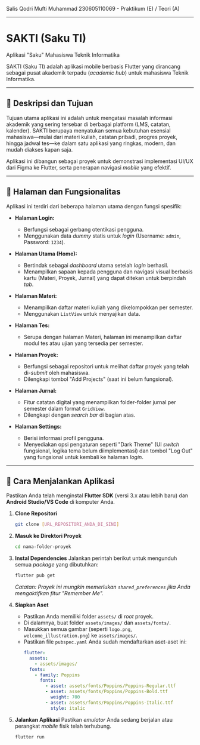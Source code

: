 Salis Qodri Mufti Muhammad
230605110069 - Praktikum (E) / Teori (A)

---

# SAKTI (Saku TI)
Aplikasi "Saku" Mahasiswa Teknik Informatika

SAKTI (Saku TI) adalah aplikasi mobile berbasis Flutter yang dirancang sebagai pusat akademik terpadu (*academic hub*) untuk mahasiswa Teknik Informatika.

---

## 📝 Deskripsi dan Tujuan

Tujuan utama aplikasi ini adalah untuk mengatasi masalah informasi akademik yang sering tersebar di berbagai platform (LMS, catatan, kalender). SAKTI berupaya menyatukan semua kebutuhan esensial mahasiswa—mulai dari materi kuliah, catatan pribadi, progres proyek, hingga jadwal tes—ke dalam satu aplikasi yang ringkas, modern, dan mudah diakses kapan saja.

Aplikasi ini dibangun sebagai proyek untuk demonstrasi implementasi UI/UX dari Figma ke Flutter, serta penerapan navigasi *mobile* yang efektif.

---

## 📱 Halaman dan Fungsionalitas

Aplikasi ini terdiri dari beberapa halaman utama dengan fungsi spesifik:

* **Halaman Login:**
    * Berfungsi sebagai gerbang otentikasi pengguna.
    * Menggunakan data *dummy* statis untuk *login* (Username: `admin`, Password: `1234`).

* **Halaman Utama (Home):**
    * Bertindak sebagai *dashboard* utama setelah *login* berhasil.
    * Menampilkan sapaan kepada pengguna dan navigasi visual berbasis kartu (Materi, Proyek, Jurnal) yang dapat ditekan untuk berpindah *tab*.

* **Halaman Materi:**
    * Menampilkan daftar materi kuliah yang dikelompokkan per semester.
    * Menggunakan `ListView` untuk menyajikan data.

* **Halaman Tes:**
    * Serupa dengan halaman Materi, halaman ini menampilkan daftar modul tes atau ujian yang tersedia per semester.

* **Halaman Proyek:**
    * Berfungsi sebagai repositori untuk melihat daftar proyek yang telah di-*submit* oleh mahasiswa.
    * Dilengkapi tombol "Add Projects" (saat ini belum fungsional).

* **Halaman Jurnal:**
    * Fitur catatan digital yang menampilkan folder-folder jurnal per semester dalam format `GridView`.
    * Dilengkapi dengan *search bar* di bagian atas.

* **Halaman Settings:**
    * Berisi informasi profil pengguna.
    * Menyediakan opsi pengaturan seperti "Dark Theme" (UI *switch* fungsional, logika tema belum diimplementasi) dan tombol "Log Out" yang fungsional untuk kembali ke halaman *login*.

---

## 🚀 Cara Menjalankan Aplikasi

Pastikan Anda telah menginstal **Flutter SDK** (versi 3.x atau lebih baru) dan **Android Studio/VS Code** di komputer Anda.

1.  **Clone Repositori**
    ```bash
    git clone [URL_REPOSITORI_ANDA_DI_SINI]
    ```

2.  **Masuk ke Direktori Proyek**
    ```bash
    cd nama-folder-proyek
    ```

3.  **Instal Dependencies**
    Jalankan perintah berikut untuk mengunduh semua *package* yang dibutuhkan:
    ```bash
    flutter pub get
    ```
    *Catatan: Proyek ini mungkin memerlukan `shared_preferences` jika Anda mengaktifkan fitur "Remember Me".*

4.  **Siapkan Aset**
    * Pastikan Anda memiliki folder `assets/` di *root* proyek.
    * Di dalamnya, buat folder `assets/images/` dan `assets/fonts/`.
    * Masukkan semua gambar (seperti `logo.png`, `welcome_illustration.png`) ke `assets/images/`.
    * Pastikan file `pubspec.yaml` Anda sudah mendaftarkan aset-aset ini:
        ```yaml
        flutter:
          assets:
            - assets/images/
          fonts:
            - family: Poppins
              fonts:
                - asset: assets/fonts/Poppins/Poppins-Regular.ttf
                - asset: assets/fonts/Poppins/Poppins-Bold.ttf
                  weight: 700
                - asset: assets/fonts/Poppins/Poppins-Italic.ttf
                  style: italic
        ```

5.  **Jalankan Aplikasi**
    Pastikan *emulator* Anda sedang berjalan atau perangkat *mobile* fisik telah terhubung.
    ```bash
    flutter run
    ```
